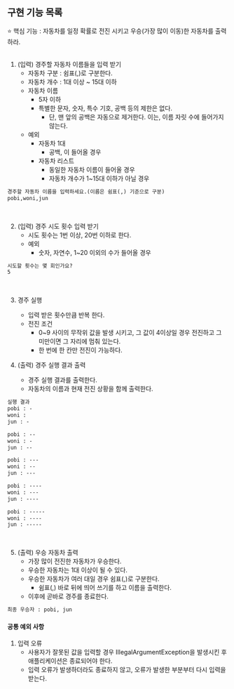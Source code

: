 ## 구현 기능 목록

⭐ 핵심 기능 : 자동차를 일정 확률로 전진 시키고 우승(가장 많이 이동)한 자동차를 출력하라.
<br>
<br>

1. (입력) 경주할 자동차 이름들을 입력 받기
   - 자동차 구분 : 쉼표(,)로 구분한다.
   - 자동차 개수 : 1대 이상 ~ 15대 이하
   - 자동차 이름 
      - 5자 이하
      - 특별한 문자, 숫자, 특수 기호, 공백 등의 제한은 없다.
        - 단, 맨 앞의 공백은 자동으로 제거한다. 이는, 이름 자릿 수에 들어가지 않는다.
    - 예외
      - 자동차 1대
        - 공백, 이 들어올 경우
      - 자동차 리스트
        - 동일한 자동차 이름이 들어올 경우
        - 자동차 개수가 1~15대 이하가 아닐 경우        
```markdown
경주할 자동차 이름을 입력하세요.(이름은 쉼표(,) 기준으로 구분)
pobi,woni,jun
```
<br>

2. (입력) 경주 시도 횟수 입력 받기
    - 시도 횟수는 1번 이상, 20번 이하로 한다.
    - 예외
      - 숫자, 자연수, 1~20 이외의 수가 들어올 경우
```markdown
시도할 횟수는 몇 회인가요?
5
```
<br>

3. 경주 실행
   - 입력 받은 횟수만큼 반복 한다.
   - 전진 조건
      - 0~9 사이의 무작위 값을 발생 시키고, 그 값이 4이상일 경우 전진하고 그 미만이면 그 자리에 멈춰 있는다.
      - 한 번에 한 칸만 전진이 가능하다.

4. (출력) 경주 실행 결과 출력
    - 경주 실행 결과를 출력한다.
    - 자동차의 이름과 현재 전진 상황을 함께 출력한다.
```markdown
실행 결과
pobi : -
woni : 
jun : -

pobi : --
woni : -
jun : --

pobi : ---
woni : --
jun : ---

pobi : ----
woni : ---
jun : ----

pobi : -----
woni : ----
jun : -----
```
<br>

5. (출력) 우승 자동차 출력
   - 가장 많이 전진한 자동차가 우승한다.
   - 우승한 자동차는 1대 이상이 될 수 있다.
   - 우승한 자동차가 여러 대일 경우 쉼표(,)로 구분한다.
     - 쉼표(,) 바로 뒤에 띄어 쓰기를 하고 이름을 출력한다.
   - 이후에 곧바로 경주를 종료한다.
```markdown
최종 우승자 : pobi, jun
```

#### 공통 예외 사항

1. 입력 오류
    - 사용자가 잘못된 값을 입력할 경우 IllegalArgumentException을 발생시킨 후 애플리케이션은 종료되어야 한다.
    - 입력 오류가 발생하더라도 종료하지 않고, 오류가 발생한 부분부터 다시 입력을 받는다.
